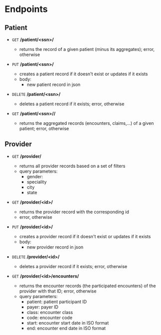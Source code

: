 # Endpoints

## Patient
- `GET` **/patient/\<ssn\>/**
    - returns the record of a given patient (minus its aggregates); error, otherwise

- `PUT` **/patient/\<ssn\>/**
    - creates a patient record if it doesn't exist or updates if it exists
    - body:
        - new patient record in json

- `DELETE` **/patient/\<ssn\>/**
    - deletes a patient record if it exists; error, otherwise


- `GET` **/patient/\<ssn\>/<aggregation>/**
    - returns the aggregated records (encounters, claims,...) of a given patient; error, otherwise

## Provider
- `GET` **/provider/**
    - returns all provider records based on a set of filters
    - query parameters:
        - gender:
        - speciality
        - city
        - state

- `GET` **/provider/\<id\>/**
    - returns the provider record with the corresponding id
    - error, otherwise 

- `PUT` **/provider/\<id\>/**
    - creates a provider record if it doesn't exist or updates if it exists
    - body:
        - new provider record in json

- `DELETE` **/provider/\<id\>/**
    - deletes a provider record if it exists; error, otherwise

- `GET` **/provider/\<id\>/encounters/**
    - returns the encounter records (the participated encounters) of the provider with that ID; error, otherwise
    - query parameters:
        - patient: patient participant ID
        - payer: payer ID
        - class: encounter class
        - code: encounter code
        - start: encounter start date in ISO format
        - end: encounter end date in ISO format